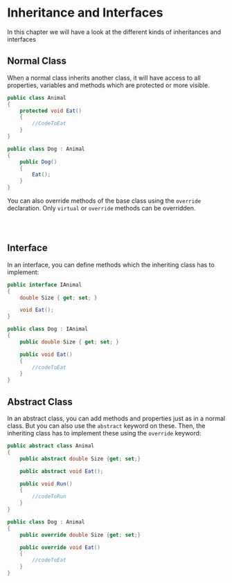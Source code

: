 # Inheritance and Interfaces
In this chapter we will have a look at the different kinds of inheritances and interfaces
## Normal Class
When a normal class inherits another class, it will have access to all properties, variables and methods which are protected or more visible.

```csharp
public class Animal
{
    protected void Eat()
    {
        //CodeToEat
    }
}

public class Dog : Animal
{
    public Dog()
    {
        Eat();
    }
}
```
You can also override methods of the base class using the `override` declaration. Only `virtual` or `override` methods can be overridden.
```



```
## Interface
In an interface, you can define methods which the inheriting class has to implement:
```csharp
public interface IAnimal
{
    double Size { get; set; }

    void Eat();
}

public class Dog : IAnimal
{
    public double Size { get; set; }

    public void Eat()
    {
        //codeToEat
    }
}
```
## Abstract Class
In an abstract class, you can add methods and properties just as in a normal class. But you can also use the `abstract` keyword on these. Then, the inheriting class has to implement these using the `override` keyword:
```csharp
public abstract class Animal
{
    public abstract double Size {get; set;}

    public abstract void Eat();

    public void Run()
    {
        //codeToRun
    }
}

public class Dog : Animal
{
    public override double Size {get; set;}

    public override void Eat()
    {
        //codeToEat
    }
}
```